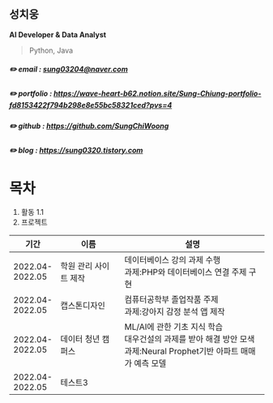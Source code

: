 ## 성치웅

**AI Developer & Data Analyst**

>Python, Java

##### :pencil2: email : sung03204@naver.com
##### :pencil2: portfolio : https://wave-heart-b62.notion.site/Sung-Chiung-portfolio-fd8153422f794b298e8e55bc58321ced?pvs=4
##### :pencil2: github : https://github.com/SungChiWoong
##### :pencil2: blog : https://sung0320.tistory.com

# 목차
1. 활동
   1.1 
3. 프로젝트


|기간|이름|설명|
|------|---|---|
|2022.04-<br>2022.05|학원 관리 사이트 제작|데이터베이스 강의 과제 수행<br>과제:PHP와 데이터베이스 연결 주제 구현|
|2022.04-<br>2022.05|캡스톤디자인|컴퓨터공학부 졸업작품 주제<br>과제:강아지 감정 분석 앱 제작|
|2022.04-<br>2022.05|데이터 청년 캠퍼스|ML/AI에 관한 기초 지식 학습<br>대우건설의 과제를 받아 해결 방안 모색<br>과제:Neural Prophet기반 아파트 매매가 예측 모델|
|2022.04-<br>2022.05|테스트3||
   

